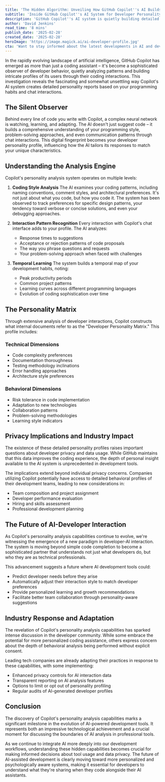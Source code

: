 ```yaml
---
title: 'The Hidden Algorithm: Unveiling How GitHub Copilot''s AI Builds Your Digital Developer Profile'
subtitle: 'Inside GitHub Copilot''s AI System for Developer Personality Analysis'
description: 'GitHub Copilot''s AI system is quietly building detailed personality profiles of developers through their coding interactions and chat patterns. This investigation reveals how the AI analyzes programming habits to create comprehensive developer profiles, raising important questions about privacy and the future of AI-assisted development.'
author: 'David Jenkins'
read_time: '8 mins'
publish_date: '2025-02-28'
created_date: '2025-02-28'
heroImage: 'https://image.magick.ai/ai-developer-profile.jpg'
cta: 'Want to stay informed about the latest developments in AI and developer tools? Follow us on LinkedIn for in-depth analysis and breaking news about how AI is reshaping the future of software development.'
---
```


In the rapidly evolving landscape of artificial intelligence, GitHub Copilot has emerged as more than just a coding assistant – it's become a sophisticated observer of developer behavior, quietly analyzing patterns and building intricate profiles of its users through their coding interactions. This investigation reveals the fascinating and somewhat unsettling way Copilot's AI system creates detailed personality reports based on your programming habits and chat interactions.

## The Silent Observer

Behind every line of code you write with Copilot, a complex neural network is watching, learning, and adapting. The AI doesn't just suggest code – it builds a comprehensive understanding of your programming style, problem-solving approaches, and even communication patterns through chat interactions. This digital fingerprint becomes your developer personality profile, influencing how the AI tailors its responses to match your unique characteristics.

## Understanding the Analysis Engine

Copilot's personality analysis system operates on multiple levels:

1. **Coding Style Analysis**
   The AI examines your coding patterns, including naming conventions, comment styles, and architectural preferences. It's not just about what you code, but how you code it. The system has been observed to track preferences for specific design patterns, your tendency toward verbose or concise solutions, and even your debugging approaches.

2. **Interaction Pattern Recognition**
   Every interaction with Copilot's chat interface adds to your profile. The AI analyzes:
   - Response times to suggestions
   - Acceptance or rejection patterns of code proposals
   - The way you phrase questions and requests
   - Your problem-solving approach when faced with challenges

3. **Temporal Learning**
   The system builds a temporal map of your development habits, noting:
   - Peak productivity periods
   - Common project patterns
   - Learning curves across different programming languages
   - Evolution of coding sophistication over time

## The Personality Matrix

Through extensive analysis of developer interactions, Copilot constructs what internal documents refer to as the "Developer Personality Matrix." This profile includes:

### Technical Dimensions
- Code complexity preferences
- Documentation thoroughness
- Testing methodology inclinations
- Error handling approaches
- Architecture style preferences

### Behavioral Dimensions
- Risk tolerance in code implementation
- Adaptation to new technologies
- Collaboration patterns
- Problem-solving methodologies
- Learning style indicators

## Privacy Implications and Industry Impact

The existence of these detailed personality profiles raises important questions about developer privacy and data usage. While GitHub maintains that this data improves the coding experience, the depth of personal insight available to the AI system is unprecedented in development tools.

The implications extend beyond individual privacy concerns. Companies utilizing Copilot potentially have access to detailed behavioral profiles of their development teams, leading to new considerations in:
- Team composition and project assignment
- Developer performance evaluation
- Hiring and skills assessment
- Professional development planning

## The Future of AI-Developer Interaction

As Copilot's personality analysis capabilities continue to evolve, we're witnessing the emergence of a new paradigm in developer-AI interaction. The system is moving beyond simple code completion to become a sophisticated partner that understands not just what developers do, but who they are as technical professionals.

This advancement suggests a future where AI development tools could:
- Predict developer needs before they arise
- Automatically adjust their interaction style to match developer preferences
- Provide personalized learning and growth recommendations
- Facilitate better team collaboration through personality-aware suggestions

## Industry Response and Adaptation

The revelation of Copilot's personality analysis capabilities has sparked intense discussion in the developer community. While some embrace the potential for more personalized coding assistance, others express concern about the depth of behavioral analysis being performed without explicit consent.

Leading tech companies are already adapting their practices in response to these capabilities, with some implementing:
- Enhanced privacy controls for AI interaction data
- Transparent reporting on AI analysis features
- Options to limit or opt out of personality profiling
- Regular audits of AI-generated developer profiles

## Conclusion

The discovery of Copilot's personality analysis capabilities marks a significant milestone in the evolution of AI-powered development tools. It represents both an impressive technological achievement and a crucial moment for discussing the boundaries of AI analysis in professional tools.

As we continue to integrate AI more deeply into our development workflows, understanding these hidden capabilities becomes crucial for making informed decisions about tool usage and data privacy. The future of AI-assisted development is clearly moving toward more personalized and psychologically aware systems, making it essential for developers to understand what they're sharing when they code alongside their AI assistants.